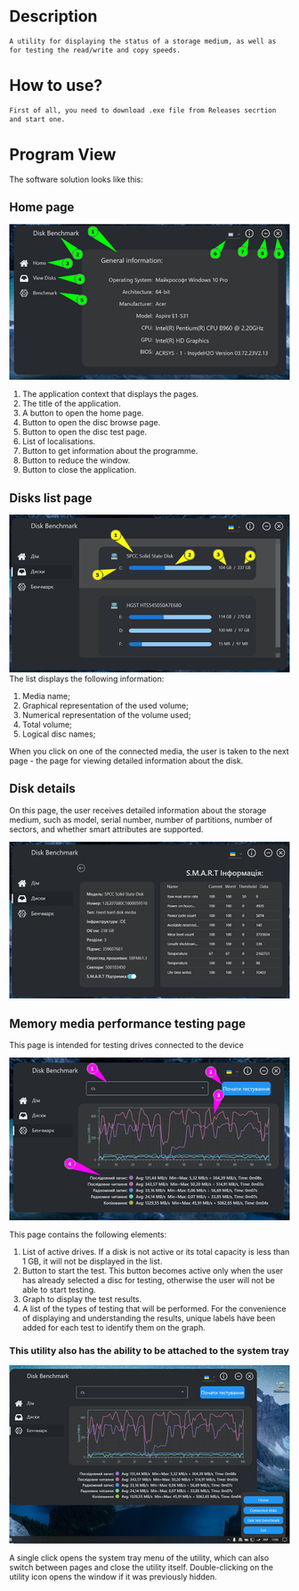 # Description
    A utility for displaying the status of a storage medium, as well as for testing the read/write and copy speeds. 
# How to use?
    First of all, you need to download .exe file from Releases secrtion and start one.
# Program View
The software solution looks like this:
## Home page
![Program view](programView.jpg)
1.	The application context that displays the pages.
2.	The title of the application.
3.	A button to open the home page.
4.	Button to open the disc browse page.
5.	Button to open the disc test page.
6.	List of localisations.
7.	Button to get information about the programme.
8.	Button to reduce the window.
9.	Button to close the application.


## Disks list page
![](disksList.jpg)
The list displays the following information:
1.	Media name;
2.	Graphical representation of the used volume;
3.	Numerical representation of the volume used;
4.	Total volume;
5.	Logical disc names;

When you click on one of the connected media, the user is taken to the next page - the page for viewing detailed information about the disk.

## Disk details
On this page, the user receives detailed information about the storage medium, such as model, serial number, number of partitions, number of sectors, and whether smart attributes are supported.

![](diskDetails.jpg)

## Memory media performance testing page


This page is intended for testing drives connected to the device

![](speedTest.jpg)

This page contains the following elements:
1.	List of active drives. If a disk is not active or its total capacity is less than 1 GB, it will not be displayed in the list.
2.	Button to start the test. This button becomes active only when the user has already selected a disc for testing, otherwise the user will not be able to start testing.
3.	Graph to display the test results.
4.	A list of the types of testing that will be performed. For the convenience of displaying and understanding the results, unique labels have been added for each test to identify them on the graph.

### This utility also has the ability to be attached to the system tray
![](sysTray.jpg)

A single click opens the system tray menu of the utility, which can also switch between pages and close the utility itself. Double-clicking on the utility icon opens the window if it was previously hidden.
